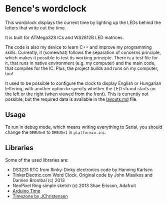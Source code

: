 # Bence's wordclock

This wordclock displays the current time by lighting up the LEDs behind the letters that write out the time.

It is built for ATMega328 ICs and WS2812B LED matrices.

The code is also my device to learn C++ and improve my programming skills. Currently, it (somewhat) follows the separation of concerns principle, which makes it possible to test its working principle. There is a test file for it, that runs in native environment (e.g. my computer) and the main code, that compiles for the IC. Plus, the project builds and runs on my computer, too!

It used to be possible to configure the clock to display English or Hungarian lettering, with another option to specify whether the LED strand starts on the left or the right (when viewed from the front). This is currently not possible, but the required data is available in the [layouts.md](lib/Display/layouts.md) file.

## Usage

To run in debug mode, which means writing everything to Serial, you should change the `DEBUG=0` to `DEBUG=1` in `platformio.ini`.

## Libraries

Some of the used libraries are:

- DS3231 RTC from Rinky-Dinky electronics code by Hanning Karlsen
- TinkerElectric.com Word Clock. Original code by John Missikos and Damien Brombal (c) 2013
- NeoPixel Ring simple sketch (c) 2013 Shae Erisson, Adafruit
- [Arduino Time](http://www.arduino.cc/playground/Code/Time)
- [Timezone by JChristensen](https://github.com/JChristensen/Timezone)

